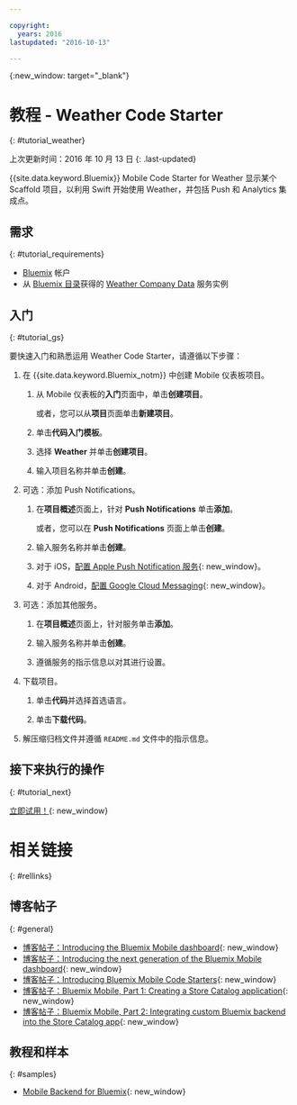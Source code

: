 ```yaml
---

copyright:
  years: 2016
lastupdated: "2016-10-13"

---
```

{:new_window: target="_blank"}

# 教程 - Weather Code Starter
{: #tutorial_weather}

上次更新时间：2016 年 10 月 13 日
{: .last-updated}

{{site.data.keyword.Bluemix}} Mobile Code Starter for Weather 显示某个 Scaffold 项目，以利用 Swift 开始使用 Weather，并包括 Push 和 Analytics 集成点。


## 需求
{: #tutorial_requirements}

* [Bluemix](http://bluemix.net) 帐户
* 从 [Bluemix 目录](https://console.{DomainName}/catalog/)获得的 [Weather Company Data](https://console.{DomainName}/catalog/services/weather-company-data/) 服务实例


## 入门
{: #tutorial_gs}

要快速入门和熟悉运用 Weather Code Starter，请遵循以下步骤：

1. 在 {{site.data.keyword.Bluemix_notm}} 中创建 Mobile 仪表板项目。

   1. 从 Mobile 仪表板的**入门**页面中，单击**创建项目**。

      或者，您可以从**项目**页面单击**新建项目**。

   2. 单击**代码入门模板**。

   3. 选择 **Weather** 并单击**创建项目**。

   4. 输入项目名称并单击**创建**。

2. 可选：添加 Push Notifications。

   1. 在**项目概述**页面上，针对 **Push Notifications** 单击**添加**。

      或者，您可以在 **Push Notifications** 页面上单击**创建**。

   2. 输入服务名称并单击**创建**。

   3. 对于 iOS，[配置 Apple Push Notification 服务](../services/mobilepush/t_push_provider_ios.html){: new_window}。

   4. 对于 Android，[配置 Google Cloud Messaging](../services/mobilepush/t_push_provider_android.html){: new_window}。

3. 可选：添加其他服务。

   1. 在**项目概述**页面上，针对服务单击**添加**。

   2. 输入服务名称并单击**创建**。

   3. 遵循服务的指示信息以对其进行设置。

4. 下载项目。

   1. 单击**代码**并选择首选语言。

   2. 单击**下载代码**。

5. 解压缩归档文件并遵循 `README.md` 文件中的指示信息。


## 接下来执行的操作
{: #tutorial_next}

[立即试用！](http://new-console.{DomainName}/mobile/create-project?starter=fad1d49e-f7b6-3aff-9b53-14673fca4399){: new_window}


# 相关链接
{: #rellinks}

<!-- links to internal services don't work
## {{site.data.keyword.Bluemix_notm}} Mobile services
{: #general}
* [Mobile Analytics (Beta)](../services/mobileanalytics/index.html){: new_window}
* [Mobile Client Access](../services/mobileaccess/index.html){: new_window}
* [Mobile Foundation](../services/mobilefoundation/index.html){: new_window}
* [Mobile Quality Assurance)](../services/MobileQualityAssurance/index.html){: new_window}
* [Push Notifications](../services/mobilepush/index.html){: new_window}
-->

## 博客帖子
{: #general}
* [博客帖子：Introducing the Bluemix Mobile dashboard](https://developer.ibm.com/bluemix/2016/07/08/new-bluemix-mobile-dashboard/){: new_window}
* [博客帖子：Introducing the next generation of the Bluemix Mobile dashboard](https://ibm.com/blogs/bluemix/2016/10/introducing-the-next-generation-of-the-bluemix-mobile-dashboard/){: new_window}
* [博客帖子：Introducing Bluemix Mobile Code Starters](https://www.ibm.com/blogs/bluemix/2016/10/rapid-dev-with-mobile-code-starters/){: new_window}
* [博客帖子：Bluemix Mobile, Part 1: Creating a Store Catalog application](https://developer.ibm.com/bluemix/2016/07/13/bluemix-mobile-creating-store-catalog-app-part1/){: new_window}
* [博客帖子：Bluemix Mobile, Part 2: Integrating custom Bluemix backend into the Store Catalog app](https://developer.ibm.com/bluemix/2016/07/14/bluemix-mobile-integrating-custom-backend-part2/){: new_window}

## 教程和样本
{: #samples}
* [Mobile Backend for Bluemix](https://github.com/ibm-bluemix-mobile-services/mobiledashboard-storecatalog-backend){: new_window}
